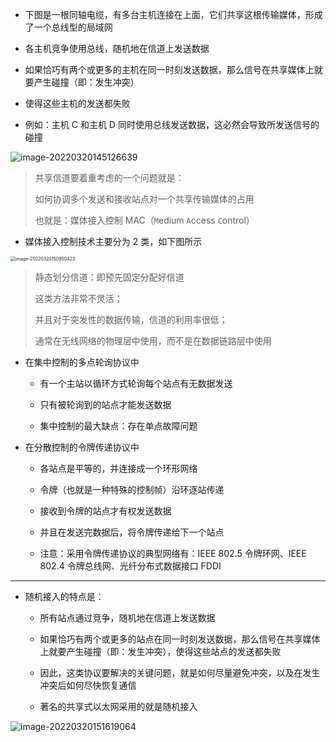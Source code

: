 - 下图是一根同轴电缆，有多台主机连接在上面，它们共享这根传输媒体，形成了一个总线型的局域网

- 各主机竞争使用总线，随机地在信道上发送数据

- 如果恰巧有两个或更多的主机在同一时刻发送数据，那么信号在共享媒体上就要产生碰撞（即：发生冲突）

- 使得这些主机的发送都失败

- 例如：主机 C 和主机 D 同时使用总线发送数据，这必然会导致所发送信号的碰撞

![image-20220320145126639](https://gitee.com/pj-l/imgs-1/raw/master/image-20220320145126639.png)

> 共享信道要着重考虑的一个问题就是：
>
> 如何协调多个发送和接收站点对一个共享传输媒体的占用
>
> 也就是：媒体接入控制 MAC（`M`edium `A`ccess `C`ontrol）

- 媒体接入控制技术主要分为 2 类，如下图所示

<img src="https://gitee.com/pj-l/imgs-1/raw/master/image-20220320150950423.png" alt="image-20220320150950423" style="zoom:50%;" />

> 静态划分信道：即预先固定分配好信道
> 
> 这类方法非常不灵活；
> 
> 并且对于突发性的数据传输，信道的利用率很低；
> 
> 通常在无线网络的物理层中使用，而不是在数据链路层中使用

- 在集中控制的多点轮询协议中

	- 有一个主站以循环方式轮询每个站点有无数据发送

	- 只有被轮询到的站点才能发送数据

	- 集中控制的最大缺点：存在单点故障问题

- 在分散控制的令牌传递协议中

	- 各站点是平等的，并连接成一个环形网络

	- 令牌（也就是一种特殊的控制帧）沿环逐站传递

	- 接收到令牌的站点才有权发送数据

	- 并且在发送完数据后，将令牌传递给下一个站点

	- 注意：采用令牌传递协议的典型网络有：IEEE 802.5 令牌环网、IEEE 802.4 令牌总线网、光纤分布式数据接口 FDDI

---

- 随机接入的特点是：

	- 所有站点通过竞争，随机地在信道上发送数据

	- 如果恰巧有两个或更多的站点在同一时刻发送数据，那么信号在共享媒体上就要产生碰撞（即：发生冲突），使得这些站点的发送都失败

	- 因此，这类协议要解决的关键问题，就是如何尽量避免冲突，以及在发生冲突后如何尽快恢复通信

	- 著名的共享式以太网采用的就是随机接入

![image-20220320151619064](https://gitee.com/pj-l/imgs-1/raw/master/image-20220320151619064.png)

